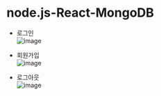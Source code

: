 # node.js-React-MongoDB

* 로그인  
![image](https://user-images.githubusercontent.com/61685472/109763231-22917100-7c35-11eb-93a3-ef4dfc60389f.png)
  
* 회원가입  
![image](https://user-images.githubusercontent.com/61685472/109763523-8a47bc00-7c35-11eb-9bad-a34423be3e8e.png)  
  
* 로그아웃  
![image](https://user-images.githubusercontent.com/61685472/109763302-3f2da900-7c35-11eb-8cec-6889661562ec.png)
